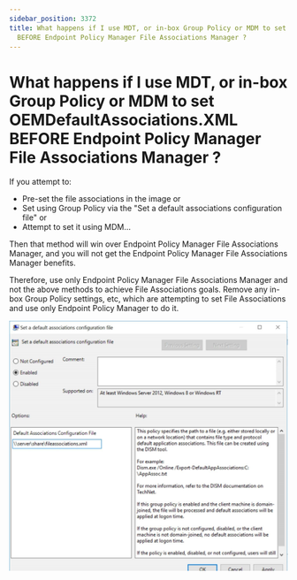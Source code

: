 ```yaml
---
sidebar_position: 3372
title: What happens if I use MDT, or in-box Group Policy or MDM to set OEMDefaultAssociations.XML
  BEFORE Endpoint Policy Manager File Associations Manager ?
---
```


# What happens if I use MDT, or in-box Group Policy or MDM to set OEMDefaultAssociations.XML BEFORE Endpoint Policy Manager File Associations Manager ?

If you attempt to:

* Pre-set the file associations in the image or
* Set using Group Policy via the "Set a default associations configuration file" or
* Attempt to set it using MDM…

Then that method will win over Endpoint Policy Manager File Associations Manager, and you will not get the Endpoint Policy Manager File Associations Manager benefits.

Therefore, use only Endpoint Policy Manager File Associations Manager and not the above methods to achieve File Associations goals. Remove any in-box Group Policy settings, etc, which are attempting to set File Associations and use only Endpoint Policy Manager to do it.

![](../../../../../static/images/PolicyPak/Content/Resources/Images/FileAssociations/660_1_faq4-img1.jpg)